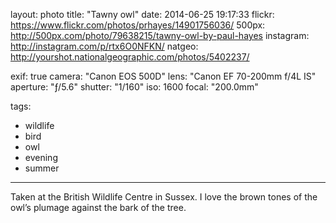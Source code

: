 layout: photo
title: "Tawny owl"
date: 2014-06-25 19:17:33
flickr: https://www.flickr.com/photos/prhayes/14901756036/
500px: http://500px.com/photo/79638215/tawny-owl-by-paul-hayes
instagram: http://instagram.com/p/rtx6O0NFKN/
natgeo: http://yourshot.nationalgeographic.com/photos/5402237/

exif: true
camera: "Canon EOS 500D"
lens: "Canon EF 70-200mm f/4L IS"
aperture: "ƒ/5.6"
shutter: "1/160"
iso: 1600
focal: "200.0mm"

tags:
  - wildlife
  - bird
  - owl
  - evening
  - summer
---

Taken at the British Wildlife Centre in Sussex. I love the brown tones of the owl’s plumage against the bark of the tree.
